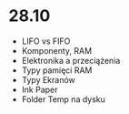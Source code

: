 # **28.10**

-   LIFO vs FIFO
-   Komponenty, RAM
-   Elektronika a przeciążenia
-   Typy pamięci RAM
-   Typy Ekranów
-   Ink Paper
-   Folder Temp na dysku

